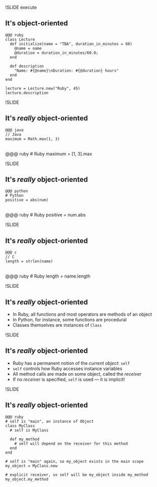 !SLIDE execute

## It's object-oriented

    @@@ ruby
    class Lecture
      def initialize(name = "TBA", duration_in_minutes = 60)
        @name = name
        @duration = duration_in_minutes/60.0;
      end

      def description
        "Name: #{@name}\nDuration: #{@duration} hours"
      end
    end

    lecture = Lecture.new("Ruby", 45)
    lecture.description
    
!SLIDE

## It's *really* object-oriented

    @@@ java
    // Java
    maximum = Math.max(1, 3)
<br/>
    @@@ ruby
    # Ruby
    maximum = [1, 3].max

!SLIDE

## It's *really* object-oriented

    @@@ python
    # Python
    positive = abs(num)
<br/>
    @@@ ruby
    # Ruby
    positive = num.abs

!SLIDE

## It's *really* object-oriented

    @@@ c
    // C
    length = strlen(name)
<br/>
    @@@ ruby
    # Ruby
    length = name.length
    
!SLIDE

## It's *really* object-oriented

* In Ruby, all functions and most operators are methods of an object
* In Python, for instance, some functions are procedural
* Classes themselves are instances of `Class`

!SLIDE

## It's *really* object-oriented

* Ruby has a permanent notion of the *current object*: `self`
* `self` controls how Ruby accesses instance variables
* All method calls are made on some object, called the *receiver*
* If no *receiver* is specified, `self` is used — it is implicit!

!SLIDE

## It's *really* object-oriented

    @@@ ruby
    # self is "main", an instance of Object
    class MyClass
      # self is MyClass
    
      def my_method
        # self will depend on the receiver for this method
      end
    end
    
    # self is "main" again, so my_object exists in the main scope
    my_object = MyClass.new
    
    # explicit receiver, so self will be my_object inside my_method
    my_object.my_method
